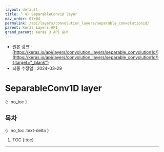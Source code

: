 ```yaml
---
layout: default
title: └ 4) SeparableConv1D layer
nav_order: 07+04
permalink: /api/layers/convolution_layers/separable_convolution1d/
parent: Keras Layers API
grand_parent: Keras 3 API 문서
---
```


* 원본 링크 : [https://keras.io/api/layers/convolution_layers/separable_convolution1d/](https://keras.io/api/layers/convolution_layers/separable_convolution1d/){:target="_blank"}
* 최종 수정일 : 2024-03-29

# SeparableConv1D layer
{: .no_toc }

## 목차
{: .no_toc .text-delta }

1. TOC
{:toc}

---
